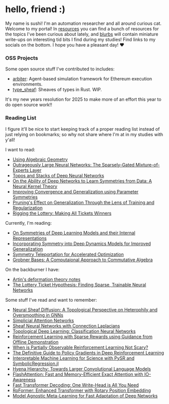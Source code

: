 # hello, friend :)
My name is sushi! I'm an automation researcher and all around curious cat. Welcome to my portal! In [resources](# "data-page=resources") you can find a bunch of resources for the topics I've been curious about lately, and [blurbs](# "data-page=blurbs") will contain miniature write-ups on interesting tid bits I find during my studies! Find links to my socials on the bottom. I hope you have a pleasant day! ❤️

### OSS Projects

Some open source stuff I've contributed to includes:

- [arbiter](https://github.com/anthias-labs/arbiter): Agent-based simulation framework for Ethereum execution environments.
- [type_sheaf](https://github.com/Autoparallel/type_sheaf): Sheaves of types in Rust. WIP.

It's my new years resolution for 2025 to make more of an effort this year to do open source work!!

### Reading List

I figure it'll be nice to start keeping track of a proper reading list instead of just relying on bookmarks; so why not share where I'm at in my studies with y'all!

I want to read:
 - [Using Algebraic Geometry](https://eclass.uoa.gr/modules/document/file.php/D231/Papers/Cox-UsingAlgebraicGeometry.pdf)
 - [Outrageously Large Neural Networks: The Sparsely-Gated Mixture-of-Experts Layer](https://arxiv.org/abs/1701.06538)
 - [Topos and Stacks of Deep Neural Networks](https://arxiv.org/abs/2106.14587)
 - [On the Ability of Deep Networks to Learn Symmetries from Data: A Neural Kernel Theory](https://arxiv.org/html/2412.11521v1)
 - [Improving Convergence and Generalization using Parameter Symmetries](https://openreview.net/pdf?id=L0r0GphlIL)
 - [Pruning's Effect on Generalization Through the Lens of Training and Regularization](https://arxiv.org/abs/2210.13738)
 - [Rigging the Lottery: Making All Tickets Winners](https://arxiv.org/abs/1911.11134)

Currently, I'm reading:

 - [On Symmetries of Deep Learning Models and their Internal Representations](https://arxiv.org/abs/2205.14258)
 - [Incorporating Symmetry into Deep Dynamics Models for Improved Generalization](https://arxiv.org/abs/2002.03061)
 - [Symmetry Teleportation for Accelerated Optimization](https://arxiv.org/abs/2205.10637)
 - [Grobner Bases: A Computaional Approach to Commutative Algebra](https://link.springer.com/book/10.1007/978-1-4612-0913-3)

On the backburner I have:

 - [Artin's deformation theory notes](https://www.maths.ed.ac.uk/~ssierra/artin_notes_deformationthy.pdf)
  - [The Lottery Ticket Hypothesis: Finding Sparse, Trainable Neural Networks](https://arxiv.org/pdf/1803.03635)

Some stuff I've read and want to remember:

 - [Neural Sheaf Diffusion: A Topological Perspective on Heterophily and Oversmoothing in GNNs](https://arxiv.org/abs/2202.04579)
 - [Simplicial Attention Networks](https://arxiv.org/abs/2204.09455)
 - [Sheaf Neural Networks with Connection Laplacians](https://proceedings.mlr.press/v196/barbero22a/barbero22a.pdf)
 - [Topological Deep Learning: Classification Neural Networks](https://arxiv.org/abs/2102.08354)
 - [Reinforcement Learning with Sparse Rewards using Guidance from Offline Demonstration](https://arxiv.org/abs/2202.04628)
 - [When is Partially Observable Reinforcement Learning Not Scary?](https://arxiv.org/abs/2204.08967)
 - [The Definitive Guide to Policy Gradients in Deep Reinforcement
Learning](https://arxiv.org/abs/2401.13662)
 - [Interpretable Machine Learning for Science with PySR and SymbolicRegression.jl](https://arxiv.org/abs/2305.01582)
 - [Hyena Hierarchy: Towards Larger Convolutional Language Models](https://arxiv.org/abs/2302.10866)
 - [FlashAttention: Fast and Memory-Efficient Exact Attention with IO-Awareness](https://arxiv.org/abs/2205.14135)
 - [Fast Transformer Decoding: One Write-Head is All You Need](https://arxiv.org/abs/1911.02150)
 - [RoFormer: Enhanced Transformer with Rotary Position Embedding](https://arxiv.org/abs/2104.09864)
 - [Model Agnostic Meta-Learning for Fast Adaptation of Deep Networks](https://arxiv.org/abs/1703.03400)
